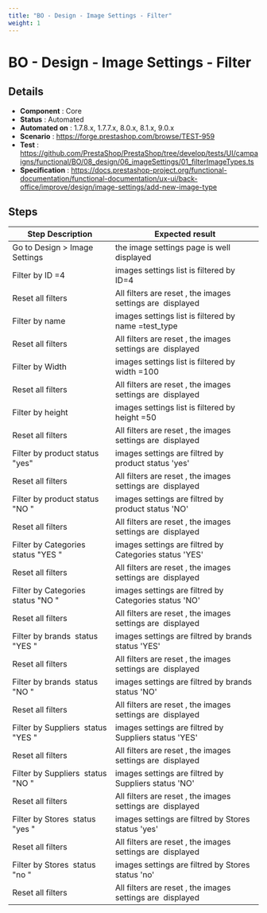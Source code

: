 ```yaml
---
title: "BO - Design - Image Settings - Filter"
weight: 1
---
```


# BO - Design - Image Settings - Filter
## Details
* **Component** : Core
* **Status** : Automated
* **Automated on** : 1.7.8.x, 1.7.7.x, 8.0.x, 8.1.x, 9.0.x
* **Scenario** : https://forge.prestashop.com/browse/TEST-959
* **Test** : https://github.com/PrestaShop/PrestaShop/tree/develop/tests/UI/campaigns/functional/BO/08_design/06_imageSettings/01_filterImageTypes.ts
* **Specification** : https://docs.prestashop-project.org/functional-documentation/functional-documentation/ux-ui/back-office/improve/design/image-settings/add-new-image-type

## Steps
| Step Description | Expected result |
| ----- | ----- |
| Go to Design > Image Settings | the image settings page is well displayed |
| Filter by ID =4 | images settings list is filtered by ID=4 |
| Reset all filters | All filters are reset , the images settings are  displayed |
| Filter by name | images settings list is filtered by name =test_type |
| Reset all filters | All filters are reset , the images settings are  displayed |
| Filter by Width | images settings list is filtered by width =100 |
| Reset all filters | All filters are reset , the images settings are  displayed |
| Filter by height | images settings list is filtered by height =50 |
| Reset all filters | All filters are reset , the images settings are  displayed |
| Filter by product status "yes" | images settings are filtred by product status 'yes' |
| Reset all filters | All filters are reset , the images settings are  displayed |
| Filter by product status "NO " | images settings are filtred by product status 'NO' |
| Reset all filters | All filters are reset , the images settings are  displayed |
| Filter by Categories  status "YES " | images settings are filtred by Categories status 'YES' |
| Reset all filters | All filters are reset , the images settings are  displayed |
| Filter by Categories  status "NO " | images settings are filtred by Categories status 'NO' |
| Reset all filters | All filters are reset , the images settings are  displayed |
| Filter by brands  status "YES " | images settings are filtred by brands status 'YES' |
| Reset all filters | All filters are reset , the images settings are  displayed |
| Filter by brands  status "NO " | images settings are filtred by brands status 'NO' |
| Reset all filters | All filters are reset , the images settings are  displayed |
| Filter by Suppliers  status "YES " | images settings are filtred by Suppliers status 'YES' |
| Reset all filters | All filters are reset , the images settings are  displayed |
| Filter by Suppliers  status "NO " | images settings are filtred by Suppliers status 'NO' |
| Reset all filters | All filters are reset , the images settings are  displayed |
| Filter by Stores  status "yes " | images settings are filtred by Stores status 'yes' |
| Reset all filters | All filters are reset , the images settings are  displayed |
| Filter by Stores  status "no " | images settings are filtred by Stores status 'no' |
| Reset all filters | All filters are reset , the images settings are  displayed |
